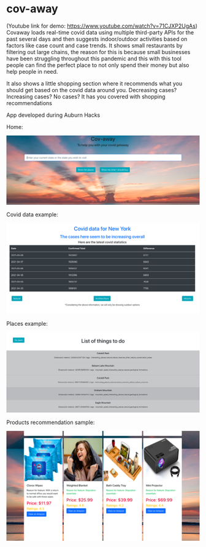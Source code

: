 # cov-away
(Youtube link for demo: https://www.youtube.com/watch?v=71CJXP2UgAs)
Covaway loads real-time covid data using multiple third-party APIs for the past several days and then suggests indoor/outdoor activities based on factors like case count and case trends. It shows small restaurants by filtering out large chains, the reason for this is because small businesses have been struggling throughout this pandemic and this with this tool people can find the perfect place to not only spend their money but also help people in need.

It also shows a little shopping section where it recommends what you should get based on the covid data around you. Decreasing cases? Increasing cases? No cases? It has you covered with shopping recommendations

App developed during Auburn Hacks

Home:

<img src="https://github.com/ankittrehan2000/cov-away/blob/main/screenshots/Screen%20Shot%202021-04-11%20at%2011.40.27%20AM.png" width="600" />

Covid data example: 

<img src="https://github.com/ankittrehan2000/cov-away/blob/main/screenshots/Screen%20Shot%202021-04-11%20at%2011.40.52%20AM.png" width="600" />

Places example: 

<img src="https://github.com/ankittrehan2000/cov-away/blob/main/screenshots/Screen%20Shot%202021-04-11%20at%2011.41.00%20AM.png" width="600" />

Products recommendation sample: 

<img src="https://github.com/ankittrehan2000/cov-away/blob/main/screenshots/Screen%20Shot%202021-04-11%20at%2011.41.21%20AM.png" width="600" />
